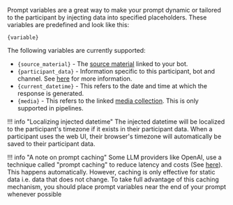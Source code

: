 Prompt variables are a great way to make your prompt dynamic or tailored to the participant by injecting data into specified placeholders. These variables are predefined and look like this:

```
{variable}
```

The following variables are currently supported:

- `{source_material}` - The [source material](../how-to/add_a_knowledge_base.md) linked to your bot.
- `{participant_data}` - Information specific to this participant, bot and channel. See [here][participant_data] for more information. 
- `{current_datetime}` - This refers to the date and time at which the response is generated.
- `{media}` - This refers to the linked [media collection](./media_collections.md). This is only supported in pipelines.

!!! info "Localizing injected datetime"
    The injected datetime will be localized to the participant's timezone if it exists in their participant data. When a participant uses the web UI, their browser's timezone will automatically be saved to their participant data.

!!! info "A note on prompt caching"
    Some LLM providers like OpenAI, use a technique called "prompt caching" to reduce latency and costs (See [here][prompt_caching]). This happens automatically. However, caching is only effective for static data i.e. data that does not change. To take full advantage of this caching mechanism, you should place prompt variables near the end of your prompt whenever possible

[participant_data]: ../concepts/participant_data.md
[prompt_caching]: https://platform.openai.com/docs/guides/prompt-caching
